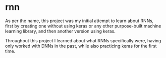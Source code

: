 # rnn

As per the name, this project was my initial attempt to learn about RNNs, first
by creating one without using keras or any other purpose-built machine learning
library, and then another version using keras.

Throughout this project I learned about what RNNs specifically were, having
only worked with DNNs in the past, while also practicing keras for the first
time.
